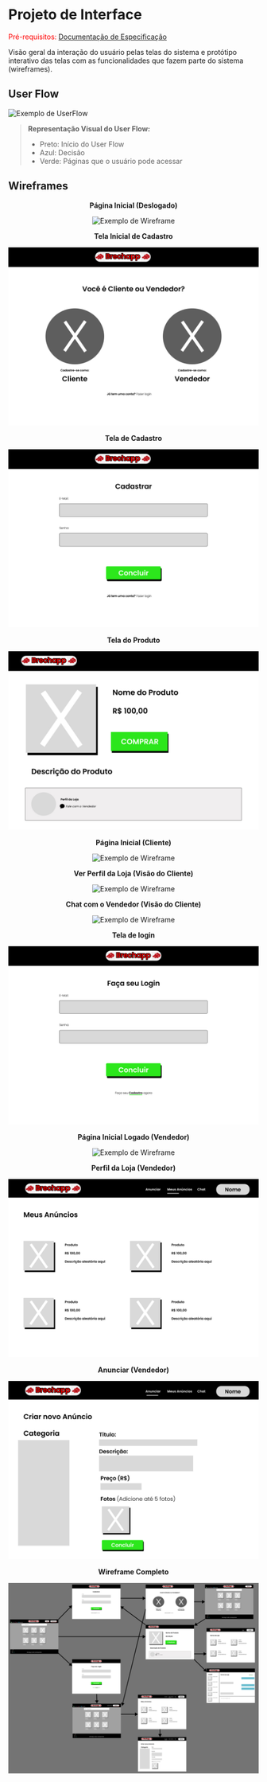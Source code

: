 
# Projeto de Interface

<span style="color:red">Pré-requisitos: <a href="2-Especificação do Projeto.md"> Documentação de Especificação</a></span>

Visão geral da interação do usuário pelas telas do sistema e protótipo interativo das telas com as funcionalidades que fazem parte do sistema (wireframes).


## User Flow

![Exemplo de UserFlow](https://user-images.githubusercontent.com/127263189/233222317-e80931e1-29f2-4dae-a567-97812dac210c.jpg)



>**Representação Visual do User Flow:**
> - Preto: Início do User Flow
> - Azul: Decisão
> - Verde: Páginas que o usuário pode acessar



## Wireframes

<div align="Center" font-size="50px"
     
 <strong>Página Inicial (Deslogado)</strong>

 ![Exemplo de Wireframe](https://github.com/ICEI-PUC-Minas-PMV-ADS/pmv-ads-2023-1-e1-proj-web-t06-projeto-brechapp/blob/main/docs/img/Wireframes/P%C3%A1gina%20Inicial%20Deslogado.jpg)

<strong>Tela Inicial de Cadastro</strong>

![Exemplo de Wireframe](https://github.com/ICEI-PUC-Minas-PMV-ADS/pmv-ads-2023-1-e1-proj-web-t06-projeto-brechapp/blob/main/docs/img/Wireframes/Tela%20Inicial%20de%20Cadastro.jpg)

<strong>Tela de Cadastro</strong>

![Exemplo de Wireframe](https://github.com/ICEI-PUC-Minas-PMV-ADS/pmv-ads-2023-1-e1-proj-web-t06-projeto-brechapp/blob/main/docs/img/Wireframes/Tela%20de%20Cadastro.jpg)

<strong>Tela do Produto</strong>

![Exemplo de Wireframe](https://github.com/ICEI-PUC-Minas-PMV-ADS/pmv-ads-2023-1-e1-proj-web-t06-projeto-brechapp/blob/main/docs/img/Wireframes/Tela%20do%20Produto.jpg)

<strong>Página Inicial (Cliente)</strong>

![Exemplo de Wireframe](https://github.com/ICEI-PUC-Minas-PMV-ADS/pmv-ads-2023-1-e1-proj-web-t06-projeto-brechapp/blob/main/docs/img/Wireframes/P%C3%A1gina%20Inicial%20(Cliente).jpg)

<strong>Ver Perfil da Loja (Visão do Cliente)</strong>

![Exemplo de Wireframe](https://github.com/ICEI-PUC-Minas-PMV-ADS/pmv-ads-2023-1-e1-proj-web-t06-projeto-brechapp/blob/main/docs/img/Wireframes/Ver%20Perfil%20da%20Loja%20(Vis%C3%A3o%20Cliente).jpg)

<strong>Chat com o Vendedor (Visão do Cliente)</strong>

![Exemplo de Wireframe](https://github.com/ICEI-PUC-Minas-PMV-ADS/pmv-ads-2023-1-e1-proj-web-t06-projeto-brechapp/blob/main/docs/img/Wireframes/Chat%20com%20Vendedor(Vis%C3%A3o%20Cliente).jpg)

<strong>Tela de login</strong>

![Exemplo de Wireframe](https://github.com/ICEI-PUC-Minas-PMV-ADS/pmv-ads-2023-1-e1-proj-web-t06-projeto-brechapp/blob/main/docs/img/Wireframes/Tela%20de%20Login.jpg)

<strong>Página Inicial Logado (Vendedor)</strong>

![Exemplo de Wireframe](https://github.com/ICEI-PUC-Minas-PMV-ADS/pmv-ads-2023-1-e1-proj-web-t06-projeto-brechapp/blob/main/docs/img/Wireframes/P%C3%A1gina%20Inicial%20Logado%20(Vendedor).jpg)

<strong>Perfil da Loja (Vendedor)</strong>

![Exemplo de Wireframe](https://github.com/ICEI-PUC-Minas-PMV-ADS/pmv-ads-2023-1-e1-proj-web-t06-projeto-brechapp/blob/main/docs/img/Wireframes/Perfil%20da%20Loja%20(Vendedor).jpg)

<strong>Anunciar (Vendedor)</strong>

![Exemplo de Wireframe](https://github.com/ICEI-PUC-Minas-PMV-ADS/pmv-ads-2023-1-e1-proj-web-t06-projeto-brechapp/blob/main/docs/img/Wireframes/AnunciarProduto(%20Visao%20Vendedor).jpg)


<strong>Wireframe Completo</strong>

![Exemplo de Wireframe](https://github.com/ICEI-PUC-Minas-PMV-ADS/pmv-ads-2023-1-e1-proj-web-t06-projeto-brechapp/blob/main/docs/img/Wireframes/wireframeOrdem.jpg)



